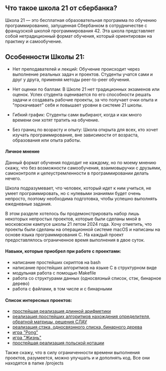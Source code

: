 ## Что такое школа 21 от сбербанка?

Школа 21 — это бесплатная образовательная программа по обучению программированию, запущенная Сбербанком в сотрудничестве с французской школой программирования 42. Эта школа представляет собой нетрадиционный формат обучения, который ориентирован на практику и самообучение.

## Особенности Школы 21:

- Нет преподавателей и лекций: Обучение происходит через выполнение реальных задач и проектов. Студенты учатся сами и друг у друга, применяя методы peer-to-peer обучения.

- Нет оценки по баллам: В Школе 21 нет традиционных экзаменов или оценок. Успех студента оценивается по его способности решать задачи и создавать рабочие проекты, за что получает очки опыта и "прокачивает" себя и повышает уровни в системе 21 школы.

- Гибкий график: Студенты сами выбирают, когда и как много времени они хотят тратить на обучение.  

- Без границ по возрасту и опыту: Школа открыта для всех, кто хочет изучать программирование, вне зависимости от возраста, образования или опыта работы.

#### Личное мнение

Данный формат обучения подходит не каждому, но по моему мнению скажу, что без возможности самообучения, взаимовыручки с друзьями, самоконтроля и целеустремленности в программировании делать нечего. 

Школа подразумевает, что человек, который идет к ним учиться, не умеет программировать, но с нулевыми знаниями 
будет очень непросто, поэтому необходима подготовка, чтобы успешно выполнять ежедневные задания.

В этом разделе хотелось бы продемонстрировать набор лишь некоторых непростых проектов, которые были сделаны мной в московском кампусе школы 21 летом 2024 года. Хочу отметить, что проекты были сделаны на операционной системе macOS и написаны на основе языка программирования С. На каждый проект предоставлялось ограниченное время выполнения в двое суток.

#### Навыки, которые приобрел при работе с проектами:
- написание простейших скриптов на bash
- написание простейших алгоритмов на языке С в структурном виде
- модульная работа с помощью Makefile
- работа со структурами данных (односвязный список, стэк, бинарное дерево)
- работа с файлами, в том числе и с бинарными

#### Список интересных проектов: 
- [простейшая реализация длинной арифметики](./projects/Long_arithmetic) 
- [реализация простейших алгоритмов нахождения определителя, обратной матрицы, решения СЛАУ](./projects/Linear_algebra) 
- [реализация стэка, односвязнного списка, бинарного дерева](./projects/Data_structures) 
- [игра "Pong"](./projects/Pong) 
- [игра "Жизнь"](./projects/Game_of_life) 
- [простейшая реализация польской нотации](./projects/Polish_notation) 

Также скажу, что в силу ограниченности времени выполнения проектов, разумеется, можно улучшать и
и дополнять код. Все они находятся в папке /projects
